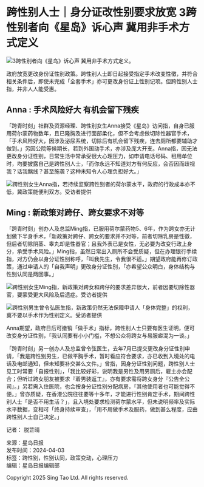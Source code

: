 # 跨性别人士｜身分证改性别要求放宽 3跨性别者向《星岛》诉心声 冀用非手术方式定义

![3跨性别者向《星岛》诉心声 冀用非手术方式定义。](https://image.stheadline.com/f/680p0/0x0/100/none/044555f8f91a446788c809f43dc1266b/stheadline/inewsmedia/20240403/_2024040322222549107.jpg)

政府放宽更改身份证性别政策。跨性别人士即日起接受指定手术改变性徵，并符合相关条件后，即使未完成「全套手术」亦可更改身份证上性别记项。但跨性别人士指，并非人人能受惠。

## Anna : 手术风险好大 有机会留下残疾

「跨青时刻」社群及资源经理、跨性别女生Anna接受《星岛》访问指，自身已服用荷尔蒙药物数年，且已隆胸及进行面部柔化，但不会考虑做切除性器官手术，「手术风险好大，因涉及泌尿系统，切除后有机会留下残疾，连去厕所都要辅助才做到。」另因公院等候期长，若到外国动手术，亦涉及庞大开支。Anna指，因无法更改身分证性别，日常生活中常承受很大心理压力，如申请电话号码、租用单位时，均要披露自己是跨性别人士，「而你永远不知道对方有何反应，会否因而歧视我？话我黐线？甚至施袭？这种未知令人心理负担好大。」

![跨性别女生Anna指，若持续监察跨性别者的荷尔蒙水平，政府的行政成本亦不低，冀政策能便利双方。受访者提供](https://image.hkhl.hk/f/1024p0/0x0/100/none/444fd11b96bdfeebdf26f8ef97780ed2/2024-04/72226e74-a875-4ec2-9ba9-b845e42b22e2.jpg)

## Ming : 新政策对跨仔、跨女要求不对等

「跨青时刻」创办人及总监Ming指，已服用荷尔蒙药物5、6年，作为跨女亦无计划做下半身手术，「新政策对跨仔、跨女的要求并不对等，前者切除乳房是性徵，但后者切除阴茎、睾丸却是性器官；且我外表已是女性，无必要为改变行政上身分，承受手术风险。」Ming指，虽然日常出入厕所不会受质疑，但在办理银行手续指，对方仍会以身分证性别称呼，「叫我先生，令我很不适。」期望政府能再修订政策，通过申请人的「自我声明」更改身分证性别，「亦希望公众明白，身体结构与性别认同是两回事。」

![跨性别女生Ming指，新政策对跨女和跨仔的要求差异很大，前者因要切除性器官，要蒙受更大风险及后遗症。受访者提供](https://image.hkhl.hk/f/1024p0/0x0/100/none/55f9237015372aed237768320a359708/2024-04/2ed4e605-a67a-4fb8-92bc-18f846d02dab.jpg)

![跨性别男生曾令弘医生指，新政策仍然无法保障申请人「身体完整」的权利，冀不要以手术作为性别定义。受访者提供](https://image.hkhl.hk/f/1024p0/0x0/100/none/5c8ab500d596a72c14311ddb4db913f9/2024-04/31d74dd6-7128-4703-9c86-3d4b1c2ec01c.jpg)

Anna期望，政府日后可撤销「做手术」指标，跨性别人士只要有医生证明，便可改变身分证性别，「我认同要有小小门槛，不想公众将跨女与易服癖混为一谈。」

「跨青时刻」另一创办人及总监曾令弦医生，去年7月已提交更改身分证性别申请，「我是跨性别男生，已做平胸手术，暂时看应符合要求，亦已收到入境处的电话及电邮通知，但未知要补交甚么文件。」曾指，因身分证性别问题，跨性别人士见工时常要「自报性别」，「我比较好彩，说明我是男性及用男厕后，雇主亦会配合；但听过跨女朋友被要求『着男装返工』，亦有要求需将跨女身分『公告全公司』。」另若需入住医院，也会按身分证性别分配病房，「其他使用者也可能觉得不便。」曾亦质疑，在香港公院往往要等十多年，才能进行性别肯定手术，期间跨性别人士「是否不用生活？」，且入境处要求检测荷尔蒙水平，但未说明频率及实际水平数据，变相可「终身持续审查」，「用不用做手术及服药，做到甚么程度，应由跨性别人士自己决定。」

记者： 脱芷晴

来源：星岛日报  
发布时间：2024-04-03  
标签：跨性别，性别认同，政策变动，心理压力  
编辑：星岛日报编辑部 

Copyright 2025 Sing Tao Ltd. All rights reserved.